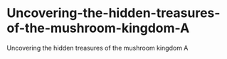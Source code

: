 # Uncovering-the-hidden-treasures-of-the-mushroom-kingdom-A
Uncovering the hidden treasures of the mushroom kingdom A
